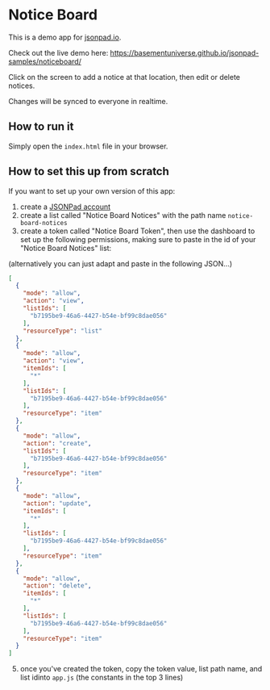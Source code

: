 # Notice Board

This is a demo app for [jsonpad.io](https://jsonpad.io).

Check out the live demo here: https://basementuniverse.github.io/jsonpad-samples/noticeboard/

Click on the screen to add a notice at that location, then edit or delete notices.

Changes will be synced to everyone in realtime.

## How to run it

Simply open the `index.html` file in your browser.

## How to set this up from scratch

If you want to set up your own version of this app:

1. create a [JSONPad account](https://jsonpad.io/register)
2. create a list called "Notice Board Notices" with the path name `notice-board-notices`
3. create a token called "Notice Board Token", then use the dashboard to set up the following permissions, making sure to paste in the id of your "Notice Board Notices" list:

(alternatively you can just adapt and paste in the following JSON...)

```json
[
  {
    "mode": "allow",
    "action": "view",
    "listIds": [
      "b7195be9-46a6-4427-b54e-bf99c8dae056"
    ],
    "resourceType": "list"
  },
  {
    "mode": "allow",
    "action": "view",
    "itemIds": [
      "*"
    ],
    "listIds": [
      "b7195be9-46a6-4427-b54e-bf99c8dae056"
    ],
    "resourceType": "item"
  },
  {
    "mode": "allow",
    "action": "create",
    "listIds": [
      "b7195be9-46a6-4427-b54e-bf99c8dae056"
    ],
    "resourceType": "item"
  },
  {
    "mode": "allow",
    "action": "update",
    "itemIds": [
      "*"
    ],
    "listIds": [
      "b7195be9-46a6-4427-b54e-bf99c8dae056"
    ],
    "resourceType": "item"
  },
  {
    "mode": "allow",
    "action": "delete",
    "itemIds": [
      "*"
    ],
    "listIds": [
      "b7195be9-46a6-4427-b54e-bf99c8dae056"
    ],
    "resourceType": "item"
  }
]
```

5. once you've created the token, copy the token value, list path name, and list idinto `app.js` (the constants in the top 3 lines) 
